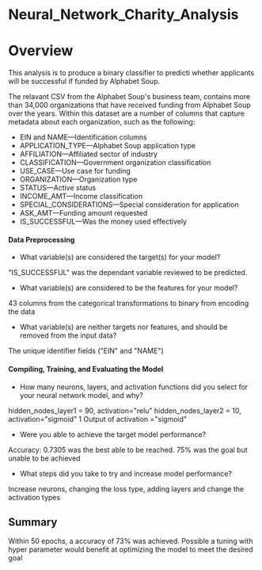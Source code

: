 # Neural_Network_Charity_Analysis

# Overview
This analysis is to produce a binary classifier to predicti whether applicants will be successful if funded by Alphabet Soup.

The relavant CSV from the Alphabet Soup's business team, contains more than 34,000 organizations that have received funding from Alphabet Soup over the years. Within this dataset are a number of columns that capture metadata about each organization, such as the following:

- EIN and NAME—Identification columns
- APPLICATION_TYPE—Alphabet Soup application type
- AFFILIATION—Affiliated sector of industry
- CLASSIFICATION—Government organization classification
- USE_CASE—Use case for funding
- ORGANIZATION—Organization type
- STATUS—Active status
- INCOME_AMT—Income classification
- SPECIAL_CONSIDERATIONS—Special consideration for application
- ASK_AMT—Funding amount requested
- IS_SUCCESSFUL—Was the money used effectively

#### Data Preprocessing

- What variable(s) are considered the target(s) for your model?

"IS_SUCCESSFUL" was the dependant variable reviewed to be predicted.

- What variable(s) are considered to be the features for your model?

43 columns from the categorical transformations to binary from encoding the data

- What variable(s) are neither targets nor features, and should be removed from the input data?

The unique identifier fields ("EIN" and "NAME")

#### Compiling, Training, and Evaluating the Model

- How many neurons, layers, and activation functions did you select for your neural network model, and why?

hidden_nodes_layer1 = 90, activation="relu"
hidden_nodes_layer2 = 10, activation="sigmoid"
1 Output of activation ="sigmoid"

- Were you able to achieve the target model performance?

Accuracy: 0.7305 was the best able to be reached. 75% was the goal but unable to be achieved

- What steps did you take to try and increase model performance?

Increase neurons, changing the loss type, adding layers and change the activation types

## Summary

Within 50 epochs, a accuracy of 73% was achieved. Possible a tuning with hyper parameter would benefit at optimizing the model to meet the desired goal
